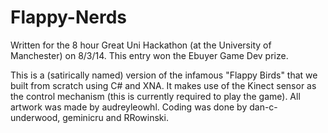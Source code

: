 Flappy-Nerds
============

Written for the 8 hour Great Uni Hackathon (at the University of Manchester) on 8/3/14. This entry won the Ebuyer Game Dev prize.

This is a (satirically named) version of the infamous "Flappy Birds" that we built from scratch using C# and XNA. It makes use of the Kinect sensor as the control mechanism (this is currently required to play the game). All artwork was made by audreyleowhl. Coding was done by dan-c-underwood, geminicru and RRowinski.
